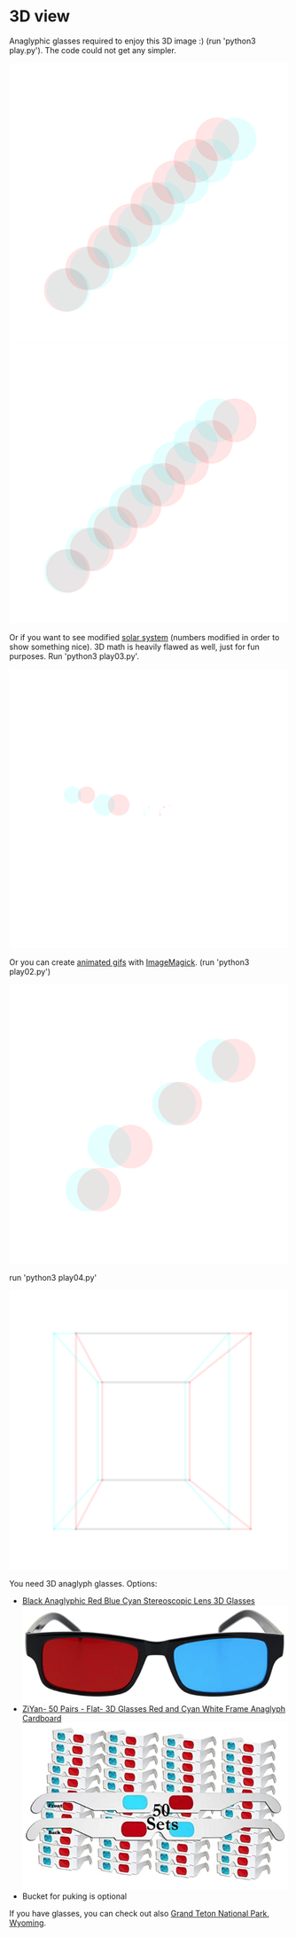 # 3D view

Anaglyphic glasses required to enjoy this 3D image :) (run 'python3 play.py'). The code could not get any simpler.

![Whoa 1](./pics/Whoa.png)
![Whoa 2](./pics/Whoa02.png)

Or if you want to see modified [solar system](https://en.wikipedia.org/wiki/Solar_System) (numbers modified in order to show something nice). 3D math is heavily flawed as well, just for fun purposes. Run 'python3 play03.py'.

![Whoa solar GIF](./pics/solar.gif)

Or you can create [animated gifs](https://averagelinuxuser.com/make-gif-in-linux-with-one-simple-command/) with [ImageMagick](https://imagemagick.org/index.php). (run 'python3 play02.py')

![Whoa GIF](./pics/animatedGIF2.gif)

run 'python3 play04.py'

![Whoa 4](./pics/Whoa04.png)

You need 3D anaglyph glasses. Options:
* [Black Anaglyphic Red Blue Cyan Stereoscopic Lens 3D Glasses](https://www.amazon.com/gp/product/B07NQVZM72/)
[![anaglypgic glasses 1](./pics/glasses01.png)](https://www.amazon.com/gp/product/B07NQVZM72/)
* [ZiYan- 50 Pairs - Flat- 3D Glasses Red and Cyan White Frame Anaglyph Cardboard](https://www.amazon.com/gp/product/B0739L6QCP/)
[![anaglyphic glasses 2](./pics/glasses02.png)](https://www.amazon.com/gp/product/B0739L6QCP/)
* Bucket for puking is optional

If you have glasses, you can check out also [Grand Teton National Park, Wyoming](https://github.com/loganbyers/anaglypher).
